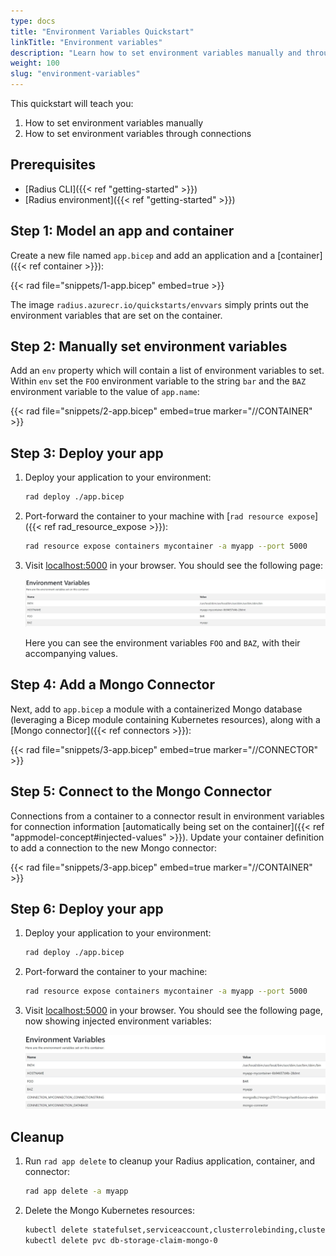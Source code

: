 ```yaml
---
type: docs
title: "Environment Variables Quickstart"
linkTitle: "Environment variables"
description: "Learn how to set environment variables manually and through connections"
weight: 100
slug: "environment-variables"
---
```


This quickstart will teach you:

1. How to set environment variables manually
1. How to set environment variables through connections

## Prerequisites

- [Radius CLI]({{< ref "getting-started" >}})
- [Radius environment]({{< ref "getting-started" >}})

## Step 1: Model an app and container

Create a new file named `app.bicep` and add an application and a [container]({{< ref container >}}):

{{< rad file="snippets/1-app.bicep" embed=true >}}

The image `radius.azurecr.io/quickstarts/envvars` simply prints out the environment variables that are set on the container.

## Step 2: Manually set environment variables

Add an `env` property which will contain a list of environment variables to set. Within `env` set the `FOO` environment variable to the string `bar` and the `BAZ` environment variable to the value of `app.name`:
   
{{< rad file="snippets/2-app.bicep" embed=true marker="//CONTAINER" >}}

## Step 3: Deploy your app

1. Deploy your application to your environment:

   ```bash
   rad deploy ./app.bicep
   ```
1. Port-forward the container to your machine with [`rad resource expose`]({{< ref rad_resource_expose >}}):

    ```bash
    rad resource expose containers mycontainer -a myapp --port 5000
    ```
1. Visit [localhost:5000](http://localhost:5000) in your browser. You should see the following page:

   <img src="screenshot.jpg" alt="Screenshot of the app printing the environment variables" width=1000px />

   Here you can see the environment variables `FOO` and `BAZ`, with their accompanying values.

## Step 4: Add a Mongo Connector

Next, add to `app.bicep` a module with a containerized Mongo database (leveraging a Bicep module containing Kubernetes resources), along with a [Mongo connector]({{< ref connectors >}}):

{{< rad file="snippets/3-app.bicep" embed=true marker="//CONNECTOR" >}}

## Step 5: Connect to the Mongo Connector

Connections from a container to a connector result in environment variables for connection information [automatically being set on the container]({{< ref "appmodel-concept#injected-values" >}}). Update your container definition to add a connection to the new Mongo connector:

{{< rad file="snippets/3-app.bicep" embed=true marker="//CONTAINER" >}}

## Step 6: Deploy your app

1. Deploy your application to your environment:

   ```bash
   rad deploy ./app.bicep
   ```
1. Port-forward the container to your machine:

    ```bash
    rad resource expose containers mycontainer -a myapp --port 5000
    ```
1. Visit [localhost:5000](http://localhost:5000) in your browser. You should see the following page, now showing injected environment variables:

   <img src="screenshot-all.jpg" alt="Screenshot of the app printing all the environment variables" width=1000px />

## Cleanup

1. Run `rad app delete` to cleanup your Radius application, container, and connector:

   ```bash
   rad app delete -a myapp
   ```
1. Delete the Mongo Kubernetes resources:

   ```bash
   kubectl delete statefulset,serviceaccount,clusterrolebinding,clusterrole,secret mongo
   kubectl delete pvc db-storage-claim-mongo-0
   ```
